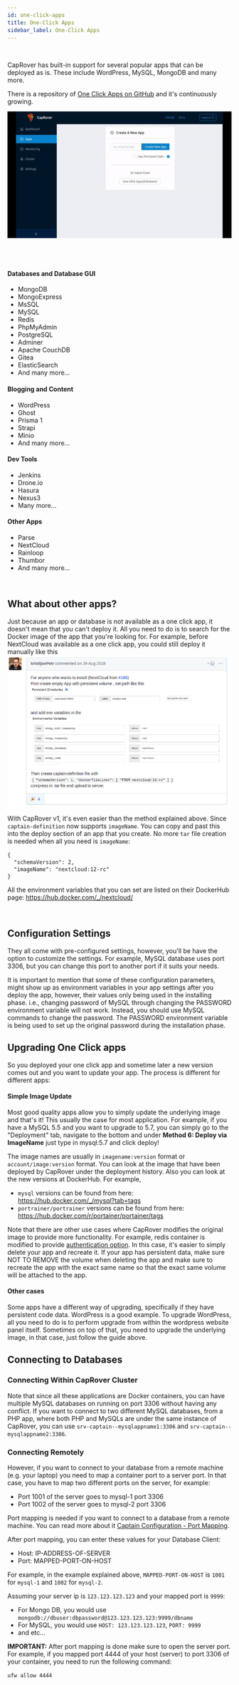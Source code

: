 ```yaml
---
id: one-click-apps
title: One-Click Apps
sidebar_label: One-Click Apps
---
```


<br/>

CapRover has built-in support for several popular apps that can be deployed as is. These include WordPress, MySQL, MongoDB and many more.

There is a repository of [One Click Apps on GitHub](https://github.com/caprover/one-click-apps) and it's continuously growing.

![OneClickAppsCapRover](/img/docs/one-click.gif)

<br/><br/>

#### Databases and Database GUI
- MongoDB
- MongoExpress
- MsSQL
- MySQL
- Redis
- PhpMyAdmin
- PostgreSQL
- Adminer
- Apache CouchDB
- Gitea 
- ElasticSearch 
- And many more...
#### Blogging and Content
- WordPress
- Ghost
- Prisma 1
- Strapi
- Minio
- And many more...
#### Dev Tools
- Jenkins
- Drone.io
- Hasura
- Nexus3
- Many more...
#### Other Apps
- Parse
- NextCloud
- Rainloop
- Thumbor
- And many more...



<br/>


## What about other apps?
Just because an app or database is not available as a one click app, it doesn't mean that you can't deploy it. All you need to do is to search for the Docker image of the app that you're looking for. For example, before NextCloud was available as a one click app, you could still deploy it manually like this
![nextcloud](/img/docs/nextcloud-deploy-manually.png)


With CapRover v1, it's even easier than the method explained above. Since `captain-definition` now supports `imageName`. You can copy and past this into the deploy section of an app that you create. No more `tar` file creation is needed when all you need is `imageName`:

```
{
  "schemaVersion": 2,
  "imageName": "nextcloud:12-rc"
}
```
All the environment variables that you can set are listed on their DockerHub page: https://hub.docker.com/_/nextcloud/

<br/>

## Configuration Settings

They all come with pre-configured settings, however, you'll be have the option to customize the settings. For example, MySQL database uses port 3306, but you can change this port to another port if it suits your needs.

It is important to mention that some of these configuration parameters, might show up as environment variables in your app settings after you deploy the app, however, their values only being used in the installing phase. i.e., changing password of MySQL through changing the PASSWORD environment variable will not work. Instead, you should use MySQL commands to change the password. The PASSWORD environment variable is being used to set up the original password during the installation phase.

## Upgrading One Click apps

So you deployed your one click app and sometime later a new version comes out and you want to update your app. The process is different for different apps:

#### Simple Image Update
Most good quality apps allow you to simply update the underlying image and that's it! This usually the case for most application. For example, if you have a MySQL 5.5 and you want to upgrade to 5.7, you can simply go to the "Deployment" tab, navigate to the bottom and under **Method 6: Deploy via ImageName** just type in mysql:5.7 and click deploy!

The image names are usually in `imagename:version` format or `account/image:version` format. You can look at the image that have been deployed by CapRover under the deployment history. Also you can look at the new versions at DockerHub. For example, 
- `mysql` versions can be found from here: https://hub.docker.com/_/mysql?tab=tags
- `portrainer/portrainer` versions can be found from here: https://hub.docker.com/r/portainer/portainer/tags

Note that there are other use cases where CapRover modifies the original image to provide more functionality. For example, redis container is modified to provide [authentication option](https://github.com/caprover/one-click-apps/blob/af172b6680583487bdeacf230d7abaf9b57f4811/public/v4/apps/redis.yml#L10-L12). In this case, it's easier to simply delete your app and recreate it. If your app has persistent data, make sure NOT TO REMOVE the volume when deleting the app and make sure to recreate the app with the exact same name so that the exact same volume will be attached to the app.



#### Other cases
Some apps have a different way of upgrading, specifically if they have persistent code data. WordPress is a good example. To upgrade WordPress, all you need to do is to perform upgrade from within the wordpress website panel itself. Sometimes on top of that, you need to upgrade the underlying image, in that case, just follow the guide above.


## Connecting to Databases

### Connecting Within CapRover Cluster

Note that since all these applications are Docker containers, you can have multiple MySQL databases on running on port 3306 without having any conflict. If you want to connect to two different MySQL databases, from a PHP app, where both PHP and MySQLs are under the same instance of CapRover, you can use `srv-captain--mysqlappname1:3306` and `srv-captain--mysqlappname2:3306`.


### Connecting Remotely

However, if you want to connect to your database from a remote machine (e.g. your laptop) you need to map a container port to a server port. In that case, you have to map two different ports on the server, for example:
- Port 1001 of the server goes to mysql-1 port 3306
- Port 1002 of the server goes to mysql-2 port 3306

Port mapping is needed if you want to connect to a database from a remote machine. You can read more about it [Captain Configuration - Port Mapping](app-configuration.md#port-mapping).

After port mapping, you can enter these values for your Database Client:
- Host: IP-ADDRESS-OF-SERVER
- Port: MAPPED-PORT-ON-HOST


For example, in the example explained above, `MAPPED-PORT-ON-HOST` is `1001` for `mysql-1` and `1002` for `mysql-2`.

Assuming your server ip is `123.123.123.123` and your mapped port is `9999`:
- For Mongo DB, you would use `mongodb://dbuser:dbpassword@123.123.123.123:9999/dbname`
- For MySQL, you would use `HOST: 123.123.123.123`, `PORT: 9999`
- and etc...

**IMPORTANT:** After port mapping is done make sure to open the server port. For example, if you mapped port 4444 of your host (server) to port 3306 of your container, you need to run the following command:

```
ufw allow 4444
```
